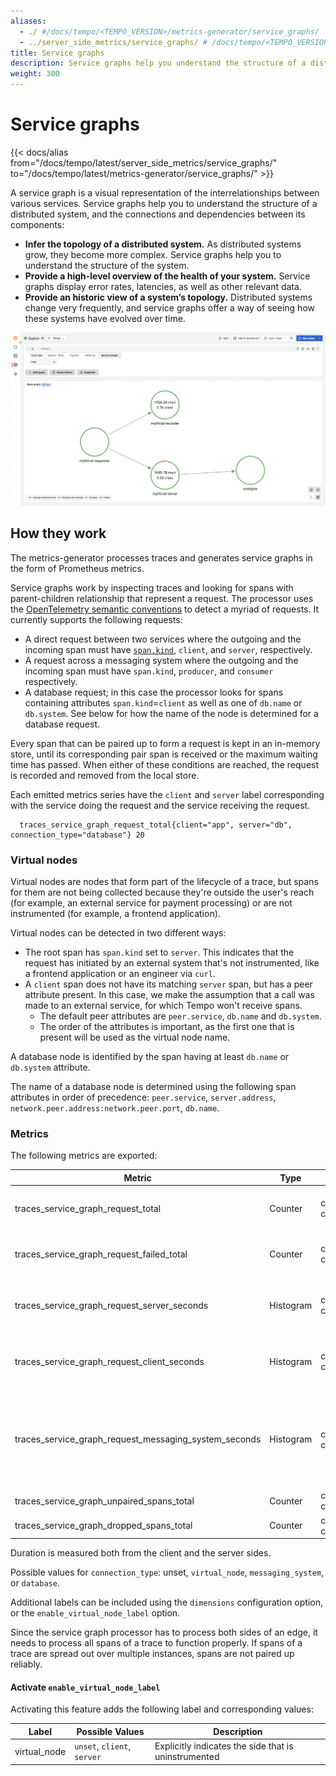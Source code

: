 ```yaml
---
aliases:
  - ./ #/docs/tempo/<TEMPO_VERSION>/metrics-generator/service_graphs/
  - ../server_side_metrics/service_graphs/ # /docs/tempo/<TEMPO_VERSION>/server_side_metrics/service_graphs/
title: Service graphs
description: Service graphs help you understand the structure of a distributed system and the connections and dependencies between its components.
weight: 300
---
```


# Service graphs

{{< docs/alias from="/docs/tempo/latest/server_side_metrics/service_graphs/" to="/docs/tempo/latest/metrics-generator/service_graphs/" >}}


A service graph is a visual representation of the interrelationships between various services.
Service graphs help you to understand the structure of a distributed system,
and the connections and dependencies between its components:

- **Infer the topology of a distributed system.**
  As distributed systems grow, they become more complex.
  Service graphs help you to understand the structure of the system.
- **Provide a high-level overview of the health of your system.**
  Service graphs display error rates, latencies, as well as other relevant data.
- **Provide an historic view of a system’s topology.**
  Distributed systems change very frequently,
  and service graphs offer a way of seeing how these systems have evolved over time.

<p align="center"><img src="../grafana-service-graphs-panel.png" alt="Service graphs example"></p>

## How they work

The metrics-generator processes traces and generates service graphs in the form of Prometheus metrics.

Service graphs work by inspecting traces and looking for spans with parent-children relationship that represent a request.
The processor uses the [OpenTelemetry semantic conventions](https://github.com/open-telemetry/semantic-conventions/blob/main/docs/general/trace.md) to detect a myriad of requests.
It currently supports the following requests:
- A direct request between two services where the outgoing and the incoming span must have [`span.kind`](https://github.com/open-telemetry/opentelemetry-specification/blob/main/specification/trace/api.md#spankind), `client`, and `server`, respectively.
- A request across a messaging system where the outgoing and the incoming span must have `span.kind`, `producer`, and `consumer` respectively.
- A database request; in this case the processor looks for spans containing attributes `span.kind`=`client` as well as one of `db.name` or `db.system`.  See below for how the name of the node is determined for a database request.

Every span that can be paired up to form a request is kept in an in-memory store, until its corresponding pair span is received or the maximum waiting time has passed.
When either of these conditions are reached, the request is recorded and removed from the local store.

Each emitted metrics series have the `client` and `server` label corresponding with the service doing the request and the service receiving the request.

```
  traces_service_graph_request_total{client="app", server="db", connection_type="database"} 20
```

### Virtual nodes

Virtual nodes are nodes that form part of the lifecycle of a trace,
but spans for them are not being collected because they're outside the user's reach (for example, an external service for payment processing) or are not instrumented (for example, a frontend application).

Virtual nodes can be detected in two different ways:

- The root span has `span.kind` set to `server`. This indicates that the request has initiated by an external system that's not instrumented, like a frontend application or an engineer via `curl`.
- A `client` span does not have its matching `server` span, but has a peer attribute present. In this case, we make the assumption that a call was made to an external service, for which Tempo won't receive spans.
   - The default peer attributes are `peer.service`, `db.name` and `db.system`.
   - The order of the attributes is important, as the first one that is present will be used as the virtual node name.

A database node is identified by the span having at least `db.name` or `db.system` attribute.

The name of a database node is determined using the following span attributes in order of precedence: `peer.service`, `server.address`, `network.peer.address:network.peer.port`, `db.name`.

### Metrics

The following metrics are exported:

| Metric                                                | Type      | Labels                          | Description                                                                                                |
| ----------------------------------------------------- | --------- | ------------------------------- | ---------------------------------------------------------------------------------------------------------- |
| traces_service_graph_request_total                    | Counter   | client, server, connection_type | Total count of requests between two nodes                                                                  |
| traces_service_graph_request_failed_total             | Counter   | client, server, connection_type | Total count of failed requests between two nodes                                                           |
| traces_service_graph_request_server_seconds           | Histogram | client, server, connection_type | Time for a request between two nodes as seen from the server                                               |
| traces_service_graph_request_client_seconds           | Histogram | client, server, connection_type | Time for a request between two nodes as seen from the client                                               |
| traces_service_graph_request_messaging_system_seconds | Histogram | client, server, connection_type | (Off by default) Time between publisher and consumer for services communicating through a messaging system |
| traces_service_graph_unpaired_spans_total             | Counter   | client, server, connection_type | Total count of unpaired spans                                                                              |
| traces_service_graph_dropped_spans_total              | Counter   | client, server, connection_type | Total count of dropped spans                                                                               |

Duration is measured both from the client and the server sides.

Possible values for `connection_type`: unset, `virtual_node`, `messaging_system`, or `database`.

Additional labels can be included using the `dimensions` configuration option, or the `enable_virtual_node_label` option.

Since the service graph processor has to process both sides of an edge,
it needs to process all spans of a trace to function properly.
If spans of a trace are spread out over multiple instances, spans are not paired up reliably.

#### Activate `enable_virtual_node_label`

Activating this feature adds the following label and corresponding values:

| Label                   | Possible Values             | Description                                                              |
|-------------------------|-----------------------------|--------------------------------------------------------------------------|
| virtual_node            | `unset`, `client`, `server` | Explicitly indicates the side that is uninstrumented                     |
